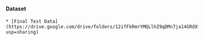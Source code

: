 #### Dataset

    * [Final Test Data](https://drive.google.com/drive/folders/12ifFkRmrYMQLlhZ9qDMn7ja14GRdXf2n?usp=sharing)
